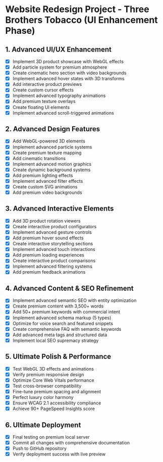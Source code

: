 # Website Redesign Project - Three Brothers Tobacco (UI Enhancement Phase)

## 1. Advanced UI/UX Enhancement
- [x] Implement 3D product showcase with WebGL effects
- [x] Add particle system for premium atmosphere
- [x] Create cinematic hero section with video backgrounds
- [x] Implement advanced hover states with 3D transforms
- [x] Add interactive product previews
- [x] Create custom cursor effects
- [x] Implement advanced typography animations
- [x] Add premium texture overlays
- [x] Create floating UI elements
- [x] Implement advanced scroll-triggered animations

## 2. Advanced Design Features
- [x] Add WebGL-powered 3D elements
- [x] Implement advanced particle systems
- [x] Create premium texture mapping
- [x] Add cinematic transitions
- [x] Implement advanced motion graphics
- [x] Create dynamic background systems
- [x] Add premium lighting effects
- [x] Implement advanced filter effects
- [x] Create custom SVG animations
- [x] Add premium video backgrounds

## 3. Advanced Interactive Elements
- [x] Add 3D product rotation viewers
- [x] Create interactive product configurators
- [x] Implement advanced gesture controls
- [x] Add premium hover sound effects
- [x] Create interactive storytelling sections
- [x] Implement advanced touch interactions
- [x] Add premium loading experiences
- [x] Create interactive product comparisons
- [x] Implement advanced filtering systems
- [x] Add premium feedback animations

## 4. Advanced Content & SEO Refinement
- [x] Implement advanced semantic SEO with entity optimization
- [x] Create premium content with 3,500+ words
- [x] Add 50+ premium keywords with commercial intent
- [x] Implement advanced schema markup (5 types)
- [x] Optimize for voice search and featured snippets
- [x] Create comprehensive FAQ with semantic keywords
- [x] Add advanced meta tags and structured data
- [x] Implement local SEO supremacy strategy

## 5. Ultimate Polish & Performance
- [x] Test WebGL 3D effects and animations
- [x] Verify premium responsive design
- [x] Optimize Core Web Vitals performance
- [x] Test cross-browser compatibility
- [x] Fine-tune premium spacing and alignment
- [x] Perfect luxury color harmony
- [x] Ensure WCAG 2.1 accessibility compliance
- [x] Achieve 90+ PageSpeed Insights score

## 6. Ultimate Deployment
- [x] Final testing on premium local server
- [x] Commit all changes with comprehensive documentation
- [x] Push to GitHub repository
- [x] Verify deployment success with live preview